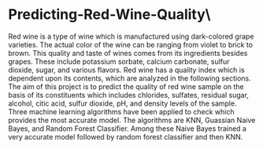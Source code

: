 # Predicting-Red-Wine-Quality\
Red wine is a type of wine which is manufactured using dark-colored grape varieties. The actual color of the wine can be ranging from violet to brick to brown. This quality and taste of wines comes from its ingredients besides grapes. These include potassium sorbate, calcium carbonate, sulfur dioxide, sugar, and various flavors. 
Red wine has a quality index which is dependent upon its contents, which are analyzed in the following sections.
The aim of this project is to predict the quality of red wine sample on the basis of its constituents which includes chlorides, sulfates, residual sugar, alcohol, citic acid, sulfur dioxide, pH, and density levels of the sample.
Three machine learning algorithms have been applied to check which provides the most accurate model. The algorithms are KNN, Guassian Naive Bayes, and Random Forest Classifier. Among these Naive Bayes trained a very accurate model followed by random forest classifier and then KNN. 

